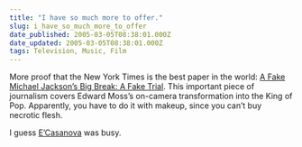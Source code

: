 ```yaml
---
title: "I have so much more to offer."
slug: i_have_so_much_more_to_offer
date_published: 2005-03-05T08:38:01.000Z
date_updated: 2005-03-05T08:38:01.000Z
tags: Television, Music, Film
---
```


More proof that the New York Times is the best paper in the world: [A Fake Michael Jackson’s Big Break: A Fake Trial](http://www.nytimes.com/2005/03/01/arts/television/01jack.html?pagewanted=all&amp;position=). This important piece of journalism covers Edward Moss’s on-camera transformation into the King of Pop. Apparently, you have to do it with makeup, since you can’t buy necrotic flesh.

I guess [E’Casanova](http://mjnewsonline.com/interviews/ecasanova/) was busy.
